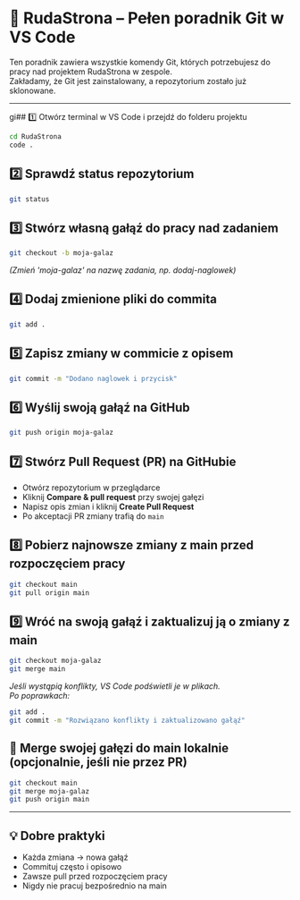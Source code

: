 # 🦊 RudaStrona – Pełen poradnik Git w VS Code

Ten poradnik zawiera wszystkie komendy Git, których potrzebujesz do pracy nad projektem RudaStrona w zespole.  
Zakładamy, że Git jest zainstalowany, a repozytorium zostało już sklonowane.

---

gi## 1️⃣ Otwórz terminal w VS Code i przejdź do folderu projektu

```bash
cd RudaStrona
code .
```

## 2️⃣ Sprawdź status repozytorium

```bash
git status
```

## 3️⃣ Stwórz własną gałąź do pracy nad zadaniem

```bash
git checkout -b moja-galaz
```
*(Zmień 'moja-galaz' na nazwę zadania, np. dodaj-naglowek)*

## 4️⃣ Dodaj zmienione pliki do commita

```bash
git add .
```

## 5️⃣ Zapisz zmiany w commicie z opisem

```bash
git commit -m "Dodano naglowek i przycisk"
```

## 6️⃣ Wyślij swoją gałąź na GitHub

```bash
git push origin moja-galaz
```

## 7️⃣ Stwórz Pull Request (PR) na GitHubie

- Otwórz repozytorium w przeglądarce
- Kliknij **Compare & pull request** przy swojej gałęzi
- Napisz opis zmian i kliknij **Create Pull Request**
- Po akceptacji PR zmiany trafią do `main`

## 8️⃣ Pobierz najnowsze zmiany z main przed rozpoczęciem pracy

```bash
git checkout main
git pull origin main
```

## 9️⃣ Wróć na swoją gałąź i zaktualizuj ją o zmiany z main

```bash
git checkout moja-galaz
git merge main
```
*Jeśli wystąpią konflikty, VS Code podświetli je w plikach.  
Po poprawkach:*

```bash
git add .
git commit -m "Rozwiązano konflikty i zaktualizowano gałąź"
```

## 🔀 Merge swojej gałęzi do main lokalnie (opcjonalnie, jeśli nie przez PR)

```bash
git checkout main
git merge moja-galaz
git push origin main
```

---

## 💡 Dobre praktyki

- Każda zmiana → nowa gałąź
- Commituj często i opisowo
- Zawsze pull przed rozpoczęciem pracy
- Nigdy nie pracuj bezpośrednio na main
